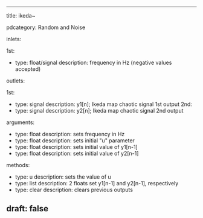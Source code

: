 --- 


title: ikeda~

pdcategory: Random and Noise

inlets:

  1st:
  - type: float/signal
    description: frequency in Hz (negative values accepted)

outlets:

  1st:
  - type: signal
    description: y1[n]; Ikeda map chaotic signal 1st output
  2nd:
  - type: signal
    description: y2[n]; Ikeda map chaotic signal 2nd output

arguments:
  - type: float
    description: sets frequency in Hz
  - type: float
    description: sets initial "u" parameter
  - type: float
    description: sets initial value of y1[n-1]
  - type: float
    description: sets initial value of y2[n-1]

methods:
  - type: u <float>
    description: sets the value of u
  - type: list
    description: 2 floats set y1[n-1] and y2[n-1], respectively
  - type: clear
    description: clears previous outputs



draft: false
---